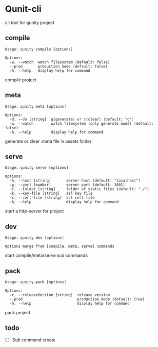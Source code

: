 # Qunit-cli
cli tool for qunity project

## compile
```
Usage: qunity compile [options]

Options:
  -w, --watch  watch filesystem (default: false)
  --prod       production mode (default: false)
  -h, --help   display help for command
```
compile project

## meta
```
Usage: qunity meta [options]

Options:
  -d, --do [string]  g(generate) or c(clear) (default: "g")
  -w, --watch        watch filesystem (only generate mode) (default: false)
  -h, --help         display help for command
```
generate or clear .meta file in assets folder

## serve
```
Usage: qunity serve [options]

Options:
  -h, --host [string]       server host (default: "localhost")
  -p, --port [number]       server port (default: 3001)
  -f, --folder [string]     folder of static files (default: "./")
  -k, --key-file [string]   ssl key file
  -c, --cert-file [string]  ssl cert file
  -h, --help                display help for command
```
start a http-server for project

## dev
```
Usage: qunity dev [options]

Options merge from [compile, meta, serve] commands
```
start compile/meta/serve sub commands

## pack
```
Usage: qunity-pack [options]

Options:
  -r, --releaseVersion [string]  release version
  --prod                         production mode (default: true)
  -h, --help                     display help for command
```
pack project

## todo
- [ ] Sub command create
